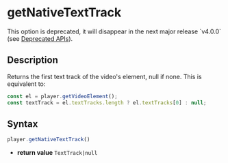 # getNativeTextTrack

<div class="warning">
This option is deprecated, it will disappear in the next major release
`v4.0.0` (see <a href="../Miscellaneous/Deprecated_APIs.md">Deprecated
APIs</a>).
</div>

## Description

Returns the first text track of the video's element, null if none.
This is equivalent to:

```js
const el = player.getVideoElement();
const textTrack = el.textTracks.length ? el.textTracks[0] : null;
```

## Syntax

```js
player.getNativeTextTrack()
```

  - **return value** `TextTrack|null`
